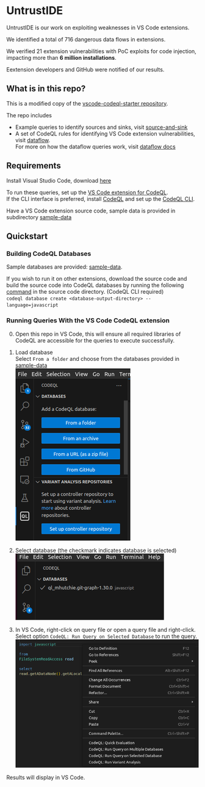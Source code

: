 # UntrustIDE

UntrustIDE is our work on exploiting weaknesses in VS Code extensions.

We identified a total of 716 dangerous data flows in extensions.

We verified 21 extension vulnerabilities with PoC exploits for code injection, impacting more than **6 million installations**.

Eextension developers and GitHub were notified of our results.

## What is in this repo?

This is a modified copy of the [vscode-codeql-starter repository](https://github.com/github/vscode-codeql-starter/).

The repo includes
- Example queries to identify sources and sinks, visit [source-and-sink](./codeql-custom-queries-javascript/source-and-sink/)
- A set of CodeQL rules for identifying VS Code extension vulnerabilities, visit [dataflow](./codeql-custom-queries-javascript/dataflow/).  
For more on how the dataflow queries work, visit [dataflow docs](./codeql-custom-queries-javascript/dataflow/README.md)


## Requirements

Install Visual Studio Code, download [here](https://code.visualstudio.com/download)

To run these queries, set up the [VS Code extension for CodeQL](https://codeql.github.com/docs/codeql-for-visual-studio-code/setting-up-codeql-in-visual-studio-code/).  
If the CLI interface is preferred, install [CodeQL](https://codeql.github.com/) and set up the [CodeQL CLI](https://docs.github.com/en/code-security/codeql-cli/getting-started-with-the-codeql-cli/setting-up-the-codeql-cli).

Have a VS Code extension source code, sample data is provided in subdirectory [sample-data](./sample-data/)


## Quickstart

### Building CodeQL Databases

Sample databases are provided: [sample-data](./sample-data/).

If you wish to run it on other extensions, download the source code and build the source code into CodeQL databases by running the following [command](https://docs.github.com/en/code-security/codeql-cli/codeql-cli-manual/database-create) in the source code directory. (CodeQL CLI required)  
`codeql database create <database-output-directory> --language=javascript`

### Running Queries With the VS Code CodeQL extension  

0. Open this repo in VS Code, this will ensure all required libraries of CodeQL are accessible for the queries to execute successfully.

1. Load database  
Select `From a folder` and choose from the databases provided in [sample-data](./sample-data)  
![load-database](./images/load-database.png)

2. Select database (the checkmark indicates database is selected)   
![select-database](./images/select-database.png)

3. In VS Code, right-click on query file or open a query file and right-click.
Select option `CodeQL: Run Query on Selected Database` to run the query.   
![run-query](./images/run-query.png)

Results will display in VS Code.

